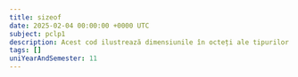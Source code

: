 ```yaml
---
title: sizeof
date: 2025-02-04 00:00:00 +0000 UTC
subject: pclp1
description: Acest cod ilustrează dimensiunile în octeți ale tipurilor de date fundamentale (char, int, float, double, long) prin operatorul `sizeof`. Explică modul în care aceste mărimi pot varia în funcție de arhitectura sistemului.
tags: []
uniYearAndSemester: 11
---
```


